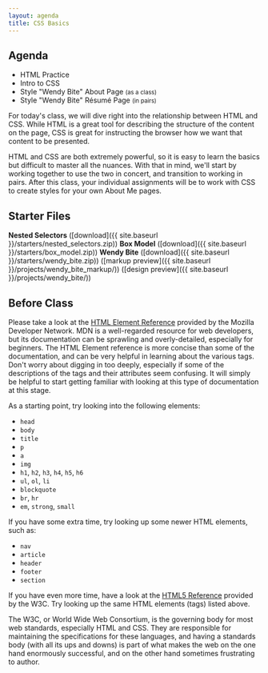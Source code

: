 ```yaml
---
layout: agenda
title: CSS Basics
---
```


Agenda
------

* HTML Practice
* Intro to CSS
* Style "Wendy Bite" About Page <small>(as a class)</small>
* Style "Wendy Bite" Résumé Page <small>(in pairs)</small>

For today's class, we will dive right into the relationship between HTML and CSS. While HTML is a great tool for describing the structure of the content on the page, CSS is great for instructing the browser how we want that content to be presented.

HTML and CSS are both extremely powerful, so it is easy to learn the basics but difficult to master all the nuances. With that in mind, we'll start by working together to use the two in concert, and transition to working in pairs. After this class, your individual assignments will be to work with CSS to create styles for your own About Me pages.


Starter Files
-------------

**Nested Selectors** ([download]({{ site.baseurl }}/starters/nested_selectors.zip))
**Box Model** ([download]({{ site.baseurl }}/starters/box_model.zip))
**Wendy Bite** ([download]({{ site.baseurl }}/starters/wendy_bite.zip)) ([markup preview]({{ site.baseurl }}/projects/wendy_bite_markup/)) ([design preview]({{ site.baseurl }}/projects/wendy_bite/))


Before Class
------------

Please take a look at the [HTML Element Reference](https://developer.mozilla.org/en-US/docs/Web/HTML/Element) provided by the Mozilla Developer Network. MDN is a well-regarded resource for web developers, but its documentation can be sprawling and overly-detailed, especially for beginners. The HTML Element reference is more concise than some of the documentation, and can be very helpful in learning about the various tags. Don't worry about digging in too deeply, especially if some of the descriptions of the tags and their attributes seem confusing. It will simply be helpful to start getting familiar with looking at this type of documentation at this stage.

As a starting point, try looking into the following elements:

* `head`
* `body`
* `title`
* `p`
* `a`
* `img`
* `h1`, `h2`, `h3`, `h4`, `h5`, `h6`
* `ul`, `ol`, `li`
* `blockquote`
* `br`, `hr`
* `em`, `strong`, `small`

If you have some extra time, try looking up some newer HTML elements, such as:

* `nav`
* `article`
* `header`
* `footer`
* `section`

If you have even more time, have a look at the [HTML5 Reference](http://dev.w3.org/html5/html-author/) provided by the W3C. Try looking up the same HTML elements (tags) listed above.

The W3C, or World Wide Web Consortium, is the governing body for most web standards, especially HTML and CSS. They are responsible for maintaining the specifications for these languages, and having a standards body (with all its ups and downs) is part of what makes the web on the one hand enormously successful, and on the other hand sometimes frustrating to author.